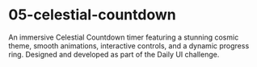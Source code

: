 # 05-celestial-countdown
An immersive Celestial Countdown timer featuring a stunning cosmic theme, smooth animations, interactive controls, and a dynamic progress ring. Designed and developed as part of the Daily UI challenge.
